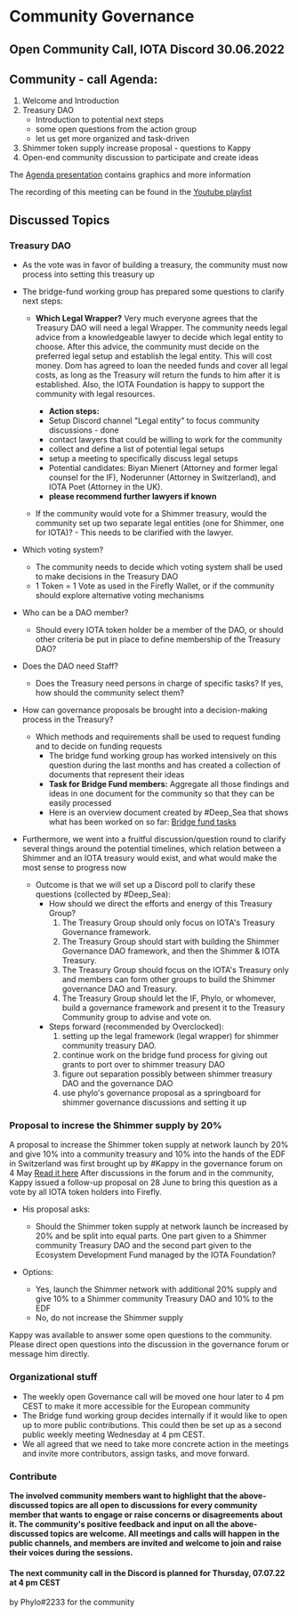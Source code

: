 <!-- COMMUNITY-GOVERNANCE -->
# **Community Governance**


## **Open Community Call, IOTA Discord 30.06.2022**

<!-- COMMUNITY - CALL AGENDA -->
## **Community - call Agenda:**

1. Welcome and Introduction
2. Treasury DAO
    - Introduction to potential next steps
    - some open questions from the action group
    - let us get more organized and task-driven
3. Shimmer token supply increase proposal - questions to Kappy
4. Open-end community discussion to participate and create ideas

The [Agenda presentation](https://docs.google.com/presentation/d/1M7sr4c1GYWCFk7FBw90BXQt84s49yhxftLJ73ogdXy0/edit?usp=sharing) contains graphics and more information


The recording of this meeting can be found in the [Youtube playlist](https://youtube.com/playlist?list=PL5joP0FyJQU4eKPWfQWradNVjMIPq86ID)
<!-- DISCUSSED TOPICS -->
## **Discussed Topics**

### **Treasury DAO**

- As the vote was in favor of building a treasury, the community must now process into setting this treasury up
- The bridge-fund working group has prepared some questions to clarify next steps:
    - **Which Legal Wrapper?**
        Very much everyone agrees that the Treasury DAO will need a legal Wrapper. The community needs legal advice from a knowledgeable lawyer to decide which legal entity to choose. After this advice, the community must decide on the preferred legal setup and establish the legal entity.
      This will cost money. Dom has agreed to loan the needed funds and cover all legal costs, as long as the Treasury will return the funds to him after it is established.
        Also, the IOTA Foundation is happy to support the community with legal resources.
        - **Action steps:**
        - Setup Discord channel "Legal entity" to focus community discussions - done
        - contact lawyers that could be willing to work for the community
        - collect and define a list of potential legal setups
        - setup a meeting to specifically discuss legal setups
        - Potential candidates: Biyan Mienert (Attorney and former legal counsel for the IF), Noderunner (Attorney in Switzerland), and IOTA Poet (Attorney in the UK).
        - **please recommend further lawyers if known**

    - If the community would vote for a Shimmer treasury, would the community set up two separate legal entities (one for Shimmer, one for IOTA)? - This needs to be clarified with the lawyer.

- Which voting system?
    - The community needs to decide which voting system shall be used to make decisions in the Treasury DAO
    - 1 Token = 1 Vote as used in the Firefly Wallet, or if the community should explore alternative voting mechanisms

- Who can be a DAO member?
    - Should every IOTA token holder be a member of the DAO, or should other criteria be put in place to define membership of the Treasury DAO?

- Does the DAO need Staff?
    - Does the Treasury need persons in charge of specific tasks? If yes, how should the community select them?

- How can governance proposals be brought into a decision-making process in the Treasury?
    - Which methods and requirements shall be used to request funding and to decide on funding requests
        - The bridge fund working group has worked intensively on this question during the last months and has created a collection of documents that represent their ideas
        - **Task for Bridge Fund members:** Aggregate all those findings and ideas in one document for the community so that they can be easily processed 
        - Here is an overview document created by #Deep_Sea that shows what has been worked on so far: [Bridge fund tasks](https://docs.google.com/spreadsheets/d/1Z8f0NldRDdztYIkXqM2M3GHK5p4JV9fDuMP4jlricy8/edit#gid=0)

- Furthermore, we went into a fruitful discussion/question round to clarify several things around the potential timelines, which relation between a Shimmer and an IOTA treasury would exist, and what would make the most sense to progress now
    - Outcome is that we will set up a Discord poll to clarify these questions (collected by #Deep_Sea):
        - How should we direct the efforts and energy of this Treasury Group?
            1. The Treasury Group should only focus on IOTA's Treasury Governance framework.
            2. The Treasury Group should start with building the Shimmer Governance DAO framework, and then the Shimmer & IOTA Treasury.
            3. The Treasury Group should focus on the IOTA's Treasury only and members can form other groups to build the Shimmer governance DAO and Treasury.
            4. The Treasury Group should let the IF, Phylo, or whomever, build a governance framework and present it to the Treasury Community group to advise and vote on.
        - Steps forward (recommended by Overclocked):
            1. setting up the legal framework (legal wrapper) for shimmer community treasury DAO.
            2. continue work on the bridge fund process for giving out grants to port over to shimmer treasury DAO
            3. figure out separation possibly between shimmer treasury DAO and the governance DAO
            4. use phylo's governance proposal as a springboard for shimmer governance discussions and setting it up

### **Proposal to increse the Shimmer supply by 20%**

A proposal to increase the Shimmer token supply at network launch by 20% and give 10% into a community treasury and 10% into the hands of the EDF in Switzerland was first brought up by #Kappy in the governance forum on 4 May [Read it here](https://govern.iota.org/t/discussion-proposal-to-increase-the-shimmer-supply-for-a-community-treasury/1291)
After discussions in the forum and in the community, Kappy issued a follow-up proposal on 28 June to bring this question as a vote by all IOTA token holders into Firefly.

   - His proposal asks:
       - Should the Shimmer token supply at network launch be increased by 20% and be split into equal parts. One part given to a Shimmer community Treasury DAO and the second part given to the Ecosystem Development Fund managed by the IOTA Foundation?
     
- Options:
    - Yes, launch the Shimmer network with additional 20% supply and give 10% to a Shimmer community Treasury DAO and 10% to the EDF
    - No, do not increase the Shimmer supply

Kappy was available to answer some open questions to the community. Please direct open questions into the discussion in the governance forum or message him directly.

### **Organizational stuff**

- The weekly open Governance call will be moved one hour later to 4 pm CEST to make it more accessible for the European community
- The Bridge fund working group decides internally if it would like to open up to more public contributions. This could then be set up as a second public weekly meeting Wednesday at 4 pm CEST.
- We all agreed that we need to take more concrete action in the meetings and invite more contributors, assign tasks, and move forward.






### **Contribute**

**The involved community members want to highlight that the above-discussed topics are all open to discussions for every community member that wants to engage or raise concerns or disagreements about it. The community's positive feedback and input on all the above-discussed topics are welcome. All meetings and calls will happen in the public channels, and members are invited and welcome to join and raise their voices during the sessions.**


#### **The next community call in the Discord is planned for Thursday, 07.07.22 at 4 pm CEST**

by Phylo#2233 for the community


